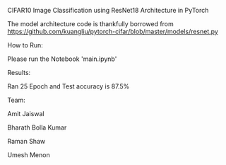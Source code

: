 CIFAR10 Image Classification using ResNet18 Architecture in PyTorch

The model architecture code is thankfully borrowed from https://github.com/kuangliu/pytorch-cifar/blob/master/models/resnet.py

How to Run:

Please run the Notebook 'main.ipynb'

Results:

Ran 25 Epoch and Test accuracy is 87.5%

Team:

Amit Jaiswal

Bharath Bolla Kumar

Raman Shaw

Umesh Menon
